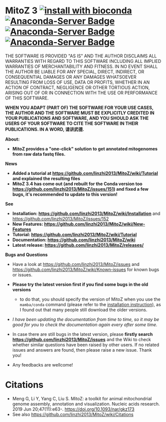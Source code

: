 # MitoZ 3 [![install with bioconda](https://img.shields.io/badge/install%20with-bioconda-brightgreen.svg?style=flat)](http://bioconda.github.io/recipes/mitoz/README.html)  [![Anaconda-Server Badge](https://anaconda.org/bioconda/mitoz/badges/version.svg)](https://anaconda.org/bioconda/mitoz) [![Anaconda-Server Badge](https://anaconda.org/bioconda/mitoz/badges/latest_release_date.svg)](https://anaconda.org/bioconda/mitoz) [![Anaconda-Server Badge](https://anaconda.org/bioconda/mitoz/badges/downloads.svg)](https://anaconda.org/bioconda/mitoz)

THE SOFTWARE IS PROVIDED "AS IS" AND THE AUTHOR DISCLAIMS ALL WARRANTIES WITH
REGARD TO THIS SOFTWARE INCLUDING ALL IMPLIED WARRANTIES OF MERCHANTABILITY
AND FITNESS. IN NO EVENT SHALL THE AUTHOR BE LIABLE FOR ANY SPECIAL, DIRECT,
INDIRECT, OR CONSEQUENTIAL DAMAGES OR ANY DAMAGES WHATSOEVER RESULTING FROM
LOSS OF USE, DATA OR PROFITS, WHETHER IN AN ACTION OF CONTRACT, NEGLIGENCE
OR OTHER TORTIOUS ACTION, ARISING OUT OF OR IN CONNECTION WITH THE USE OR
PERFORMANCE OF THIS SOFTWARE.

**WHEN YOU ADAPT (PART OF) THE SOFTWARE FOR YOUR USE CASES, THE AUTHOR AND
THE SOFTWARE MUST BE EXPLICITLY CREDITED IN YOUR PUBLICATIONS AND SOFTWARE,
AND YOU SHOULD ASK THE USERS OF YOUR SOFTWARE TO CITE THE SOFTWARE IN
THEIR PUBLICATIONS. IN A WORD, 请讲武德.**

**About:**
- **MitoZ provides a "one-click" solution to get annotated mitogenomes from raw data fastq files.**

**News**
- **Added a tutorial at https://github.com/linzhi2013/MitoZ/wiki/Tutorial and explained the resulting files**
- **MitoZ 3.4 has come out (and rebuilt for the Conda version too https://github.com/linzhi2013/MitoZ/issues/151) and fixed a few bugs, it's recommended to update to this version!**


**See**
- **Installation: https://github.com/linzhi2013/MitoZ/wiki/Installation** and https://github.com/linzhi2013/MitoZ/issues/152
- **New Features: https://github.com/linzhi2013/MitoZ/wiki/New-Features**
- **Tutorial: https://github.com/linzhi2013/MitoZ/wiki/Tutorial**
- **Documentation: https://github.com/linzhi2013/MitoZ/wiki**
- **Latest release: https://github.com/linzhi2013/MitoZ/releases/**


**Bugs and Questions**
- Have a look at https://github.com/linzhi2013/MitoZ/issues and https://github.com/linzhi2013/MitoZ/wiki/Known-issues for known bugs or issues.

- **Please try the latest version first if you find some bugs in the old versions**
	- to do that, you should specify the version of MitoZ when you use the `mamba/conda` command (please refer to the [installation instruction](https://github.com/linzhi2013/MitoZ/wiki/Installation)), as I found out that many people still download the older versions.

- _I have been updating the documentation from time to time, so it may be good for you to check the documentation again every after some time._

- In case there are still bugs in the latest version, please **firstly search https://github.com/linzhi2013/MitoZ/issues** and the Wiki to check whether similar questions have been raised by other users. If no related issues and answers are found, then please raise a new issue. Thank you!

- Any feedbacks are wellcome!


# Citations
- Meng G, Li Y, Yang C, Liu S. MitoZ: a toolkit for animal mitochondrial genome assembly, annotation and visualization. Nucleic acids research. 2019 Jun 20;47(11):e63-. https://doi.org/10.1093/nar/gkz173
- See also https://github.com/linzhi2013/MitoZ/wiki/Citations
